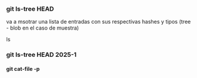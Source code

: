 ### git ls-tree HEAD

va a msotrar una lista de entradas con sus respectivas hashes y tipos (tree - blob en el caso de muestra)

ls

### git ls-tree HEAD 2025-1

#### git cat-file -p 
